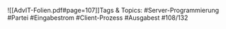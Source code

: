 
![[AdvIT-Folien.pdf#page=107]]Tags & Topics:
   #Server-Programmierung
   #Partei
   #Eingabestrom
   #Client-Prozess
   #Ausgabest
   #108/132